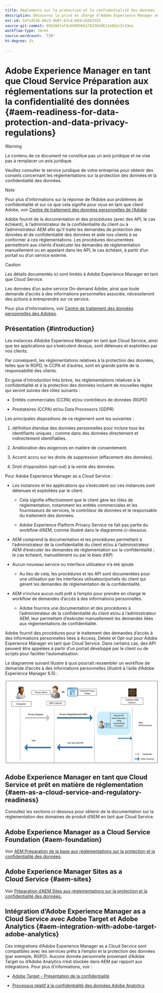 ```yaml
---
title: Règlements sur la protection et la confidentialité des données - Adobe Experience Manager en tant que Cloud Service prêt
description: Découvrez la prise en charge d’Adobe Experience Manager en tant que Cloud Service pour les différents règlements sur la protection et la confidentialité des données ; notamment le règlement général sur la protection des données (RGPD) de l’UE, la loi sur la protection de la vie privée des consommateurs de Californie et la manière de se conformer lors de la mise en oeuvre d’une nouvelle AEM en tant que projet Cloud Service.
exl-id: 5dfa353b-84c5-4b07-bfcd-b03c2d361553
source-git-commit: 856266faf4cb99056b1763383d611e9b2c3c13ea
workflow-type: tm+mt
source-wordcount: '729'
ht-degree: 2%

---
```


# Adobe Experience Manager en tant que Cloud Service Préparation aux réglementations sur la protection et la confidentialité des données {#aem-readiness-for-data-protection-and-data-privacy-regulations}

>[!WARNING]
>
>Le contenu de ce document ne constitue pas un avis juridique et ne vise pas à remplacer un avis juridique.
>
>Veuillez consulter le service juridique de votre entreprise pour obtenir des conseils concernant les réglementations sur la protection des données et la confidentialité des données.

>[!NOTE]
>
>Pour plus d’informations sur la réponse de l’Adobe aux problèmes de confidentialité et sur ce que cela signifie pour vous en tant que client Adobe, voir [Centre de traitement des données personnelles de l’Adobe](https://www.adobe.com/privacy.html).

Adobe fournit de la documentation et des procédures (avec des API, le cas échéant), à l’administrateur de la confidentialité du client ou à l’administrateur AEM afin qu’il traite les demandes de protection des données et de confidentialité des données et aide nos clients à se conformer à ces réglementations. Les procédures documentées permettront aux clients d’exécuter les demandes de réglementation manuellement ou en appelant dans les API, le cas échéant, à partir d’un portail ou d’un service externe.

>[!CAUTION]
>
>Les détails documentés ici sont limités à Adobe Experience Manager en tant que Cloud Service.
>
>Les données d’un autre service On-demand Adobe, ainsi que toute demande d’accès à des informations personnelles associée, nécessiteront des actions à entreprendre sur ce service.
>
>Pour plus d’informations, voir [Centre de traitement des données personnelles des Adobes](https://www.adobe.com/privacy.html).

## Présentation {#introduction}

Les instances d’Adobe Experience Manager en tant que Cloud Service, ainsi que les applications qui s’exécutent dessus, sont détenues et exploitées par nos clients.

Par conséquent, les réglementations relatives à la protection des données, telles que le RGPD, le CCPA et d’autres, sont en grande partie de la responsabilité des clients.

En guise d’introduction très brève, les réglementations relatives à la confidentialité et à la protection des données incluent de nouvelles règles qui seront suivies des rôles suivants :

* Entités commerciales (CCPA) et/ou contrôleurs de données (RGPD)

* Prestataires (CCPA) et/ou Data Processors (GDPR)

Les principales dispositions de ce règlement sont les suivantes :

1. définition étendue des données personnelles pour inclure tous les identifiants uniques ; comme dans des données directement et indirectement identifiables.

2. Amélioration des exigences en matière de consentement.

3. Accent accru sur les droits de suppression (effacement des données).

4. Droit d’opposition (opt-out) à la vente des données.

Pour Adobe Experience Manager as a Cloud Service :

* Les instances et les applications qui s’exécutent sur ces instances sont détenues et exploitées par le client.

   * Cela signifie effectivement que le client gère les rôles de réglementation, notamment les entités commerciales et les fournisseurs de services, le contrôleur de données et le responsable du traitement des données.

   * Adobe Experience Platform Privacy Service ne fait pas partie du workflow d’AEM, comme illustré dans le diagramme ci-dessous.

* AEM comprend la documentation et les procédures permettant à l’administrateur de la confidentialité du client et/ou à l’administrateur AEM d’exécuter les demandes de réglementation sur la confidentialité ; le cas échéant, manuellement ou par le biais d’API.

* Aucun nouveau service ou interface utilisateur n’a été ajouté.

   * Au lieu de cela, les procédures et les API sont documentées pour une utilisation par les interfaces utilisateur/portails du client qui gèrent les demandes de réglementation de la confidentialité.

* AEM n’inclura aucun outil prêt à l’emploi pour prendre en charge le workflow de demandes d’accès à des informations personnelles.

   * Adobe fournira une documentation et des procédures à l’administrateur de la confidentialité du client et/ou à l’administrateur AEM, leur permettant d’exécuter manuellement les demandes liées aux réglementations de confidentialité.

Adobe fournit des procédures pour le traitement des demandes d’accès à des informations personnelles liées à Access, Delete et Opt-out pour Adobe Experience Manager en tant que Cloud Service. Dans certains cas, des API peuvent être appelées à partir d’un portail développé par le client ou de scripts pour faciliter l’automatisation.

Le diagramme suivant illustre à quoi pourrait ressembler un workflow de demande d’accès à des informations personnelles (illustré à l’aide d’Adobe Experience Manager 6.5) :

![Protection et confidentialité des données](assets/data-protection-and-privacy-01.png)

## Adobe Experience Manager en tant que Cloud Service et prêt en matière de réglementation {#aem-as-a-cloud-service-and-regulatory-readiness}

Consultez les sections ci-dessous pour obtenir de la documentation sur la réglementation des domaines de produit d’AEM en tant que Cloud Service.

## Adobe Experience Manager as a Cloud Service Foundation {#aem-foundation}

Voir [AEM Préparation de la base aux réglementations sur la protection et la confidentialité des données](/help/onboarding/data-privacy-and-protection-readiness/foundation-readiness.md).

## Adobe Experience Manager Sites as a Cloud Service {#aem-sites}

Voir [Préparation d’AEM Sites aux réglementations sur la protection et la confidentialité des données.](/help/onboarding/data-privacy-and-protection-readiness/sites-readiness.md)

## Intégration d’Adobe Experience Manager as a Cloud Service avec Adobe Target et Adobe Analytics {#aem-integration-with-adobe-target-adobe-analytics}

Ces intégrations d’Adobe Experience Manager as a Cloud Service sont compatibles avec les services prêts à l’emploi et la protection des données (par exemple, RGPD). Aucune donnée personnelle provenant d’Adobe Target ou d’Adobe Analytics n’est stockée dans AEM par rapport aux intégrations.
Pour plus d’informations, voir :

* [Adobe Target - Présentation de la confidentialité](https://experienceleague.adobe.com/docs/target/using/implement-target/before-implement/privacy/privacy.html)

* [Processus relatif à la confidentialité des données Adobe Analytics](https://experienceleague.adobe.com/docs/analytics/admin/data-governance/an-gdpr-workflow.html)
